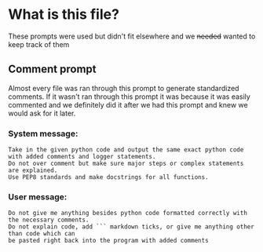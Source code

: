 # What is this file?

These prompts were used but didn't fit elsewhere and we ~~needed~~ wanted to keep track of them 

## Comment prompt

Almost every file was ran through this prompt to generate standardized comments.
If it wasn't ran through this prompt it was because it was easily commented and we definitely
did it after we had this prompt and knew we would ask for it later.

### System message:

```
Take in the given python code and output the same exact python code with added comments and logger statements.
Do not over comment but make sure major steps or complex statements are explained.
Use PEP8 standards and make docstrings for all functions.
```

### User message: 
```
Do not give me anything besides python code formatted correctly with the necessary comments.
Do not explain code, add ``` markdown ticks, or give me anything other than code which can
be pasted right back into the program with added comments
```


